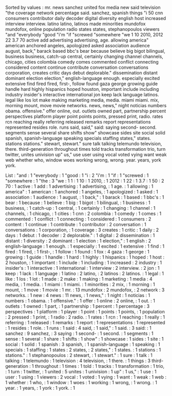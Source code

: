 Sorted by values :
mr. news sanchez united fox media new said television "the coverage network percentage said. sanchez, spanish things "i 50 cnn consumers contributor daily decoder digital diversity english host increased interview interview. latino latino, latinos made minorities mundofox mundofox, online population radio states states, stephanopoulos viewers "and "everybody "good "i'm "if "screwed "somewhere "we 1 10 2010, 2012 22 3.7 70 active add advertising advertising, age. allowing america" american anchored angeles, apologized asked association audience august, back," barack based bbc's bear because believe big bigot bilingual, business business, catch-up central, certainly changing channel channels, chicago, cities colombia comedy comes commented conflict connecting considered content continue contribute conversation conversations corporation, creates critic days debut deplorable." dissemination distant dominant election election," english-language enough. especially excited extensive find fired fired, first-, follow found gaza george growing guide handle hard highly hispanics hoped houston, important include including industry insider's interactive international jon keep lack language latinos. legal like los lot make making marketing media, media. miami miami. mix, morning mount, move movie networks. news, news," night noticias numbers obama. offensive." offer online, out. outlets owned part, partnership percent perspectives platform player point points points, pressed print, radio. rates rcn reaching really referring released remarks report representations represented resides role. runs said, said," said: saying second- second. segments sense several share shifts show" showcase sides site social solid spanish, spanish-language speaking specials staffing states," states. stations stations." stewart, stewart." sure talk talking telemundo television, there. third-generation throughout times told tracks transformation trio, turn twitter, unites univision up" us," use user using vocal voted vying want weak web whether who, window woes working wrong, wrong. year. years, york york. 

List :
"and : 1
"everybody : 1
"good : 1
"i : 2
"i'm : 1
"if : 1
"screwed : 1
"somewhere : 1
"the : 3
"we : 1
1 : 1
10 : 1
2010, : 1
2012 : 1
22 : 1
3.7 : 1
50 : 2
70 : 1
active : 1
add : 1
advertising : 1
advertising, : 1
age. : 1
allowing : 1
america" : 1
american : 1
anchored : 1
angeles, : 1
apologized : 1
asked : 1
association : 1
audience : 1
august, : 1
back," : 1
barack : 1
based : 1
bbc's : 1
bear : 1
because : 1
believe : 1
big : 1
bigot : 1
bilingual, : 1
business : 1
business, : 1
catch-up : 1
central, : 1
certainly : 1
changing : 1
channel : 1
channels, : 1
chicago, : 1
cities : 1
cnn : 2
colombia : 1
comedy : 1
comes : 1
commented : 1
conflict : 1
connecting : 1
considered : 1
consumers : 2
content : 1
continue : 1
contribute : 1
contributor : 2
conversation : 1
conversations : 1
corporation, : 1
coverage : 3
creates : 1
critic : 1
daily : 2
days : 1
debut : 1
decoder : 2
deplorable." : 1
digital : 2
dissemination : 1
distant : 1
diversity : 2
dominant : 1
election : 1
election," : 1
english : 2
english-language : 1
enough. : 1
especially : 1
excited : 1
extensive : 1
find : 1
fired : 1
fired, : 1
first-, : 1
follow : 1
found : 1
fox : 4
gaza : 1
george : 1
growing : 1
guide : 1
handle : 1
hard : 1
highly : 1
hispanics : 1
hoped : 1
host : 2
houston, : 1
important : 1
include : 1
including : 1
increased : 2
industry : 1
insider's : 1
interactive : 1
international : 1
interview : 2
interview. : 2
jon : 1
keep : 1
lack : 1
language : 1
latino : 2
latino, : 2
latinos : 2
latinos. : 1
legal : 1
like : 1
los : 1
lot : 1
made : 2
make : 1
making : 1
marketing : 1
media : 4
media, : 1
media. : 1
miami : 1
miami. : 1
minorities : 2
mix, : 1
morning : 1
mount, : 1
move : 1
movie : 1
mr. : 13
mundofox : 2
mundofox, : 2
network : 3
networks. : 1
new : 4
news : 11
news, : 1
news," : 1
night : 1
noticias : 1
numbers : 1
obama. : 1
offensive." : 1
offer : 1
online : 2
online, : 1
out. : 1
outlets : 1
owned : 1
part, : 1
partnership : 1
percent : 1
percentage : 3
perspectives : 1
platform : 1
player : 1
point : 1
points : 1
points, : 1
population : 2
pressed : 1
print, : 1
radio : 2
radio. : 1
rates : 1
rcn : 1
reaching : 1
really : 1
referring : 1
released : 1
remarks : 1
report : 1
representations : 1
represented : 1
resides : 1
role. : 1
runs : 1
said : 4
said, : 1
said," : 1
said. : 3
said: : 1
sanchez : 9
sanchez, : 3
saying : 1
second- : 1
second. : 1
segments : 1
sense : 1
several : 1
share : 1
shifts : 1
show" : 1
showcase : 1
sides : 1
site : 1
social : 1
solid : 1
spanish : 3
spanish, : 1
spanish-language : 1
speaking : 1
specials : 1
staffing : 1
states : 2
states, : 2
states," : 1
states. : 1
stations : 1
stations." : 1
stephanopoulos : 2
stewart, : 1
stewart." : 1
sure : 1
talk : 1
talking : 1
telemundo : 1
television : 4
television, : 1
there. : 1
things : 3
third-generation : 1
throughout : 1
times : 1
told : 1
tracks : 1
transformation : 1
trio, : 1
turn : 1
twitter, : 1
united : 5
unites : 1
univision : 1
up" : 1
us," : 1
use : 1
user : 1
using : 1
viewers : 2
vocal : 1
voted : 1
vying : 1
want : 1
weak : 1
web : 1
whether : 1
who, : 1
window : 1
woes : 1
working : 1
wrong, : 1
wrong. : 1
year. : 1
years, : 1
york : 1
york. : 1

